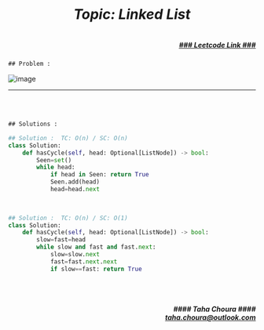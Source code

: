 <h1 align="center";"><em> Topic: Linked List</em></h1>
<h5 align="right"> <br/><a align="right" width="80" href="https://leetcode.com/problems/linked-list-cycle/" target="_blank"><ins>### Leetcode Link ###</ins></a></h5>     
                                                                                                                                 
```diff
## Problem : 
```
                                                                                                                    
![image](https://user-images.githubusercontent.com/11164303/169688684-f9003655-4700-4d04-9bb6-90b22cd9b7cb.png)



-------                    

<br/><br/>
 
```diff
## Solutions :
```                      
                         
```python
## Solution :  TC: O(n) / SC: O(n)    
class Solution:
    def hasCycle(self, head: Optional[ListNode]) -> bool:
        Seen=set()
        while head:
            if head in Seen: return True
            Seen.add(head)
            head=head.next
                                                                                                                           

                                                                                                                           
## Solution :  TC: O(n) / SC: O(1)
class Solution:                                                                                                                     
    def hasCycle(self, head: Optional[ListNode]) -> bool:
        slow=fast=head
        while slow and fast and fast.next:
            slow=slow.next
            fast=fast.next.next
            if slow==fast: return True
                                                                                                                         
```
<br/>            
<h5 align="right" margin-right:12px>#### Taha Choura ####<br/><a align="right" width="70" href="#">taha.choura@outlook.com</a></h5> 
             
